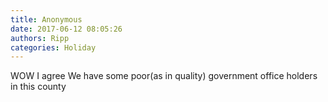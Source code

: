 ```yaml
---
title: Anonymous
date: 2017-06-12 08:05:26
authors: Ripp
categories: Holiday
---
```


 WOW  I agree 
We have some poor(as in quality) government office holders in this county